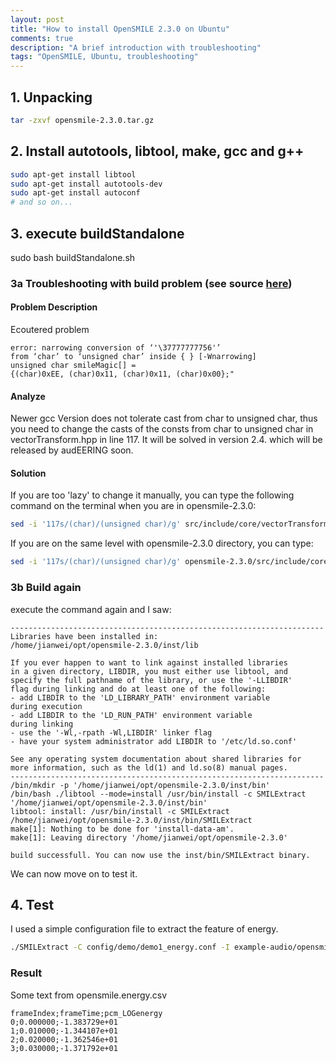 ```yaml
---
layout: post
title: "How to install OpenSMILE 2.3.0 on Ubuntu"
comments: true
description: "A brief introduction with troubleshooting"
tags: "OpenSMILE, Ubuntu, troubleshooting"
---
```

## 1. Unpacking
```bash
tar -zxvf opensmile-2.3.0.tar.gz 
```

## 2. Install autotools, libtool, make, gcc and g++
```bash
sudo apt-get install libtool
sudo apt-get install autotools-dev
sudo apt-get install autoconf
# and so on...
```
## 3. execute buildStandalone
sudo bash buildStandalone.sh

### 3a Troubleshooting with build problem (see source [here](https://github.com/naxingyu/opensmile/issues/2))
#### Problem Description
Ecoutered problem 
```
error: narrowing conversion of ‘'\37777777756'’ 
from ‘char’ to ‘unsigned char’ inside { } [-Wnarrowing]
unsigned char smileMagic[] =
{(char)0xEE, (char)0x11, (char)0x11, (char)0x00};"
```

#### Analyze
Newer gcc Version does not tolerate cast from char to unsigned char, thus you need to change the casts of the consts from char to unsigned char in vectorTransform.hpp in line 117. It will be solved in version 2.4. which will be released by audEERING soon.

#### Solution
If you are too 'lazy' to change it manually, you can type the following command on the terminal when you are in opensmile-2.3.0:
```bash
sed -i '117s/(char)/(unsigned char)/g' src/include/core/vectorTransform.hpp
```
If you are on the same level with opensmile-2.3.0 directory, you can type:
```bash
sed -i '117s/(char)/(unsigned char)/g' opensmile-2.3.0/src/include/core/vectorTransform.hpp
```

### 3b Build again
execute the command again and I saw:

```
----------------------------------------------------------------------
Libraries have been installed in:
/home/jianwei/opt/opensmile-2.3.0/inst/lib

If you ever happen to want to link against installed libraries
in a given directory, LIBDIR, you must either use libtool, and
specify the full pathname of the library, or use the '-LLIBDIR'
flag during linking and do at least one of the following:
- add LIBDIR to the 'LD_LIBRARY_PATH' environment variable
during execution
- add LIBDIR to the 'LD_RUN_PATH' environment variable
during linking
- use the '-Wl,-rpath -Wl,LIBDIR' linker flag
- have your system administrator add LIBDIR to '/etc/ld.so.conf'

See any operating system documentation about shared libraries for
more information, such as the ld(1) and ld.so(8) manual pages.
----------------------------------------------------------------------
/bin/mkdir -p '/home/jianwei/opt/opensmile-2.3.0/inst/bin'
/bin/bash ./libtool --mode=install /usr/bin/install -c SMILExtract '/home/jianwei/opt/opensmile-2.3.0/inst/bin'
libtool: install: /usr/bin/install -c SMILExtract /home/jianwei/opt/opensmile-2.3.0/inst/bin/SMILExtract
make[1]: Nothing to be done for 'install-data-am'.
make[1]: Leaving directory '/home/jianwei/opt/opensmile-2.3.0'

build successfull. You can now use the inst/bin/SMILExtract binary.
```

We can now move on to test it.

## 4. Test
I used a simple configuration file to extract the feature of energy.
```bash
./SMILExtract -C config/demo/demo1_energy.conf -I example-audio/opensmile.wav -O opensmile.energy.csv
```

### Result
Some text from opensmile.energy.csv
```
frameIndex;frameTime;pcm_LOGenergy
0;0.000000;-1.383729e+01
1;0.010000;-1.344107e+01
2;0.020000;-1.362546e+01
3;0.030000;-1.371792e+01
```

